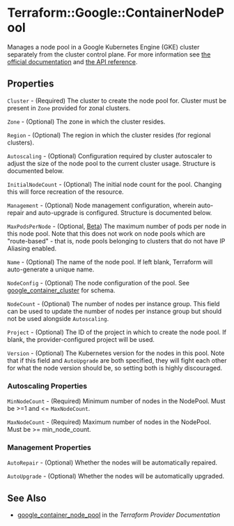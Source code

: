 # Terraform::Google::ContainerNodePool

Manages a node pool in a Google Kubernetes Engine (GKE) cluster separately from
the cluster control plane. For more information see [the official documentation](https://cloud.google.com/container-engine/docs/node-pools)
and [the API reference](https://cloud.google.com/container-engine/reference/rest/v1/projects.zones.clusters.nodePools).

## Properties

`Cluster` - (Required) The cluster to create the node pool for.  Cluster must be present in `Zone` provided for zonal clusters.

`Zone` - (Optional) The zone in which the cluster resides.

`Region` - (Optional) The region in which the cluster resides (for regional clusters).

`Autoscaling` - (Optional) Configuration required by cluster autoscaler to adjust
the size of the node pool to the current cluster usage. Structure is documented below.

`InitialNodeCount` - (Optional) The initial node count for the pool. Changing this will force
recreation of the resource.

`Management` - (Optional) Node management configuration, wherein auto-repair and
auto-upgrade is configured. Structure is documented below.

`MaxPodsPerNode` - (Optional, [Beta](https://terraform.io/docs/providers/google/provider_versions.html)) The maximum number of pods per node in this node pool.
Note that this does not work on node pools which are "route-based" - that is, node
pools belonging to clusters that do not have IP Aliasing enabled.

`Name` - (Optional) The name of the node pool. If left blank, Terraform will
auto-generate a unique name.

`NodeConfig` - (Optional) The node configuration of the pool. See
[google_container_cluster](container_cluster.html) for schema.

`NodeCount` - (Optional) The number of nodes per instance group. This field can be used to
update the number of nodes per instance group but should not be used alongside `Autoscaling`.

`Project` - (Optional) The ID of the project in which to create the node pool. If blank,
the provider-configured project will be used.

`Version` - (Optional) The Kubernetes version for the nodes in this pool. Note that if this field
and `AutoUpgrade` are both specified, they will fight each other for what the node version should
be, so setting both is highly discouraged.

### Autoscaling Properties

`MinNodeCount` - (Required) Minimum number of nodes in the NodePool. Must be >=1 and
<= `MaxNodeCount`.

`MaxNodeCount` - (Required) Maximum number of nodes in the NodePool. Must be >= min_node_count.

### Management Properties

`AutoRepair` - (Optional) Whether the nodes will be automatically repaired.

`AutoUpgrade` - (Optional) Whether the nodes will be automatically upgraded.


## See Also

* [google_container_node_pool](https://www.terraform.io/docs/providers/google/r/container_node_pool.html) in the _Terraform Provider Documentation_